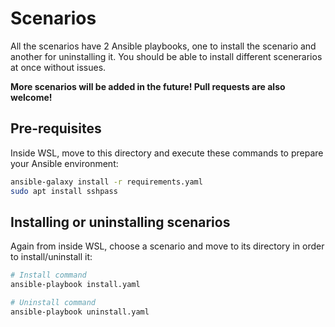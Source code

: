 # Scenarios

All the scenarios have 2 Ansible playbooks, one to install the scenario and another for uninstalling it. You should be able to install different scenerarios at once without issues.

**More scenarios will be added in the future! Pull requests are also welcome!**

## Pre-requisites

Inside WSL, move to this directory and execute these commands to prepare your Ansible environment:
```bash
ansible-galaxy install -r requirements.yaml
sudo apt install sshpass
```

## Installing or uninstalling scenarios

Again from inside WSL, choose a scenario and move to its directory in order to install/uninstall it:
```bash
# Install command
ansible-playbook install.yaml

# Uninstall command
ansible-playbook uninstall.yaml
```
